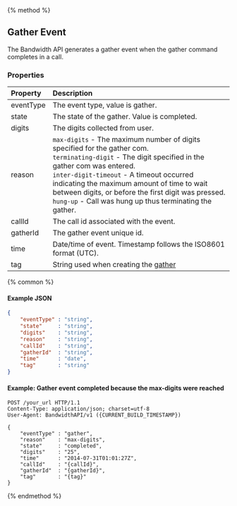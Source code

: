 {% method %}
## Gather Event
The Bandwidth API generates a gather event when the gather command completes in a call.

### Properties
| Property  | Description                                                                                                                                                                                                                                                                                                                                                              |
|:----------|:-------------------------------------------------------------------------------------------------------------------------------------------------------------------------------------------------------------------------------------------------------------------------------------------------------------------------------------------------------------------------|
| eventType | The event type, value is gather.                                                                                                                                                                                                                                                                                                                                         |
| state     | The state of the gather. Value is completed.                                                                                                                                                                                                                                                                                                                             |
| digits    | The digits collected from user.                                                                                                                                                                                                                                                                                                                                          |
| reason    | `max-digits` - The maximum number of digits specified for the gather com.<br> `terminating-digit` - The digit specified in the gather com was entered.<br> `inter-digit-timeout` - A timeout occurred indicating the maximum amount of time to wait between digits, or before the first digit was pressed.<br> `hung-up` - Call was hung up thus terminating the gather. |
| callId    | The call id associated with the event.                                                                                                                                                                                                                                                                                                                                   |
| gatherId  | The gather event unique id.                                                                                                                                                                                                                                                                                                                                              |
| time      | Date/time of event. Timestamp follows the ISO8601 format (UTC).                                                                                                                                                                                                                                                                                                          |
| tag       | String used when creating the [gather](../methods/calls/postCallsCallIdGather.md)                                                                                                                                                                                                                                                                                        |

{% common %}

#### Example JSON

```json
{
    "eventType" : "string",
    "state"     : "string",
    "digits"    : "string",
    "reason"    : "string",
    "callId"    : "string",
    "gatherId"  : "string",
    "time"      : "date",
    "tag"       : "string"
}
```

#### Example: Gather event completed because the max-digits were reached

```http
POST /your_url HTTP/1.1
Content-Type: application/json; charset=utf-8
User-Agent: BandwidthAPI/v1 ({CURRENT_BUILD_TIMESTAMP})

{
    "eventType" : "gather",
    "reason"    : "max-digits",
    "state"     : "completed",
    "digits"    : "25",
    "time"      : "2014-07-31T01:01:27Z",
    "callId"    : "{callId}",
    "gatherId"  : "{gatherId}",
    "tag"       : "{tag}"
}
```

{% endmethod %}
